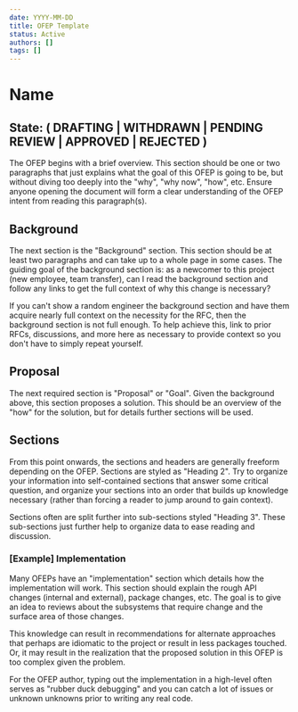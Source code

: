 ```yaml
---
date: YYYY-MM-DD
title: OFEP Template
status: Active
authors: []
tags: []
---
```


# Name

## State: ( DRAFTING | WITHDRAWN | PENDING REVIEW | APPROVED | REJECTED )

The OFEP begins with a brief overview. This section should be one or two paragraphs that just explains what the goal of this OFEP is going to be, but without diving too deeply into the "why", "why now", "how", etc. Ensure anyone opening the document will form a clear understanding of the OFEP intent from reading this paragraph(s).

## Background

The next section is the "Background" section. This section should be at least two paragraphs and can take up to a whole page in some cases. The guiding goal of the background section is: as a newcomer to this project (new employee, team transfer), can I read the background section and follow any links to get the full context of why this change is necessary? 

If you can't show a random engineer the background section and have them acquire nearly full context on the necessity for the RFC, then the background section is not full enough. To help achieve this, link to prior RFCs, discussions, and more here as necessary to provide context so you don't have to simply repeat yourself.

## Proposal

The next required section is "Proposal" or "Goal". Given the background above, this section proposes a solution. This should be an overview of the "how" for the solution, but for details further sections will be used.

## Sections

From this point onwards, the sections and headers are generally freeform depending on the OFEP. Sections are styled as "Heading 2". Try to organize your information into self-contained sections that answer some critical question, and organize your sections into an order that builds up knowledge necessary (rather than forcing a reader to jump around to gain context).

Sections often are split further into sub-sections styled "Heading 3". These sub-sections just further help to organize data to ease reading and discussion.

### [Example] Implementation

Many OFEPs have an "implementation" section which details how the implementation will work. This section should explain the rough API changes (internal and external), package changes, etc. The goal is to give an idea to reviews about the subsystems that require change and the surface area of those changes. 

This knowledge can result in recommendations for alternate approaches that perhaps are idiomatic to the project or result in less packages touched. Or, it may result in the realization that the proposed solution in this OFEP is too complex given the problem.

For the OFEP author, typing out the implementation in a high-level often serves as "rubber duck debugging" and you can catch a lot of issues or unknown unknowns prior to writing any real code.
